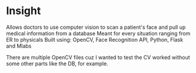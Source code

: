 # Insight
Allows doctors to use computer vision to scan a patient's face and pull up medical information from a database
Meant for every situation ranging from ER to physicals
Built using: OpenCV, Face Recognition API, Python, Flask and Mlabs

There are multiple OpenCV files cuz I wanted to test the CV worked without some other parts like the DB, for example.
